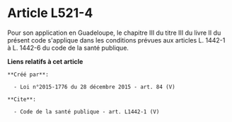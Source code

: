 # Article L521-4

Pour son application en Guadeloupe, le chapitre III du titre III du livre II du présent code s'applique dans les conditions
prévues aux articles L. 1442-1 à L. 1442-6 du code de la santé publique.

**Liens relatifs à cet article**

	**Créé par**:

	  - Loi n°2015-1776 du 28 décembre 2015 - art. 84 (V)

	**Cite**:

	  - Code de la santé publique - art. L1442-1 (V)
